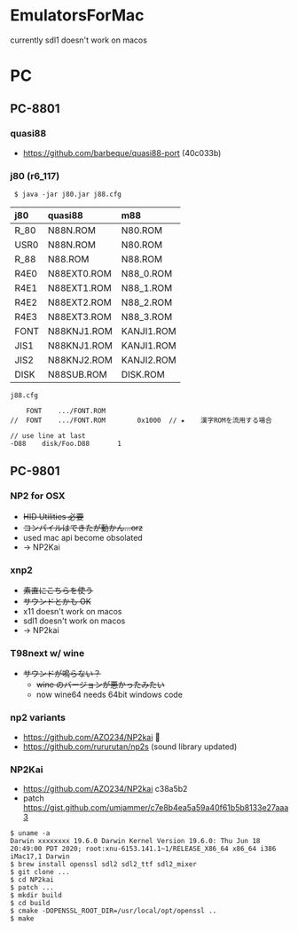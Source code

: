 # EmulatorsForMac

currently sdl1 doesn't work on macos

# PC

## PC-8801

### quasi88

* https://github.com/barbeque/quasi88-port (40c033b)

### j80 (r6_117)

```
 $ java -jar j80.jar j88.cfg
```
| **j80** | **quasi88** | **m88** |
|:--------|:------------|:--------|
|        R\_80    |N88N.ROM     |N80.ROM    |
|        USR0    |N88N.ROM     |N80.ROM    |
|        R\_88    |N88.ROM      |N88.ROM  |
|        R4E0    |N88EXT0.ROM  |N88\_0.ROM  |
|        R4E1    |N88EXT1.ROM  |N88\_1.ROM  |
|        R4E2    |N88EXT2.ROM  |N88\_2.ROM  |
|        R4E3    |N88EXT3.ROM  |N88\_3.ROM  |
|        FONT    |N88KNJ1.ROM  |KANJI1.ROM |
|        JIS1    |N88KNJ1.ROM  |KANJI1.ROM |
|        JIS2    |N88KNJ2.ROM  |KANJI2.ROM |
|        DISK    |N88SUB.ROM   |DISK.ROM   |

`j88.cfg`
```
	FONT	.../FONT.ROM
//	FONT	.../FONT.ROM		0x1000	// ★	漢字ROMを流用する場合

// use line at last
-D88    disk/Foo.D88       1

```

## PC-9801

### NP2 for OSX

  * ~~HID Utilities 必要~~
  * ~~コンパイルはできたが動かん...orz~~
  * used mac api become obsolated
  * -> NP2Kai

### xnp2

  * ~~素直にこちらを使う~~
  * ~~サウンドとかも OK~~
  * x11 doesn't work on macos
  * sdl1 doesn't work on macos
  * -> NP2kai

### T98next w/ wine

  * ~~サウンドが鳴らない？~~
    * ~~wine のバージョンが悪かったみたい~~
    * now wine64 needs 64bit windows code

### np2 variants

 * https://github.com/AZO234/NP2kai 👑
 * https://github.com/rururutan/np2s (sound library updated)
 
### NP2Kai
 
 * https://github.com/AZO234/NP2kai c38a5b2
 * patch https://gist.github.com/umjammer/c7e8b4ea5a59a40f61b5b8133e27aaa3
 
 ```
 $ uname -a
 Darwin xxxxxxxx 19.6.0 Darwin Kernel Version 19.6.0: Thu Jun 18 20:49:00 PDT 2020; root:xnu-6153.141.1~1/RELEASE_X86_64 x86_64 i386 iMac17,1 Darwin
 $ brew install openssl sdl2 sdl2_ttf sdl2_mixer
 $ git clone ...
 $ cd NP2kai
 $ patch ...
 $ mkdir build
 $ cd build
 $ cmake -DOPENSSL_ROOT_DIR=/usr/local/opt/openssl ..
 $ make
 ```
 
